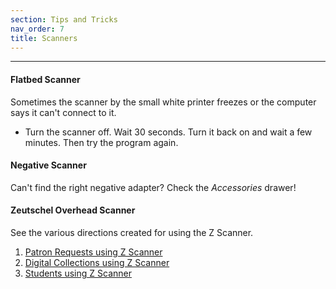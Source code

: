 ```yaml
---
section: Tips and Tricks
nav_order: 7
title: Scanners
---
```

---
#### Flatbed Scanner
Sometimes the scanner by the small white printer freezes or the computer says it can't connect to it.
- Turn the scanner off. Wait 30 seconds. Turn it back on and wait a few minutes. Then try the program again.

#### Negative Scanner
Can't find the right negative adapter? Check the *Accessories* drawer!

#### Zeutschel Overhead Scanner

See the various directions created for using the Z Scanner.
1. [Patron Requests using Z Scanner](https://vandalsuidaho.sharepoint.com/:b:/r/sites/Storage-Library/Documents/spec/Policies%20and%20Procedures/Zeutschel%20Records/Patron%20Request%20using%20Z%20Scanner.pdf?csf=1&web=1&e=OLsWlM)
2. [Digital Collections using Z Scanner](https://vandalsuidaho.sharepoint.com/:b:/r/sites/Storage-Library/Documents/spec/Policies%20and%20Procedures/Zeutschel%20Records/Digital%20Collections%20using%20Z%20Scanner.pdf?csf=1&web=1&e=35b2Su)
3. [Students using Z Scanner](https://vandalsuidaho.sharepoint.com/:b:/r/sites/Storage-Library/Documents/spec/Policies%20and%20Procedures/Zeutschel%20Records/Students%20using%20Z%20Scanner.pdf?csf=1&web=1&e=JiJTg1)

